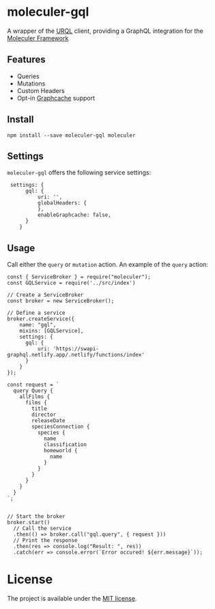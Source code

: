 # moleculer-gql

A wrapper of the [URQL](https://formidable.com/open-source/urql/) client, providing a GraphQL integration for the [Moleculer Framework](https://moleculer.services/)

## Features
- Queries
- Mutations
- Custom Headers
- Opt-in [Graphcache](https://formidable.com/open-source/urql/docs/graphcache/) support

## Install
```
npm install --save moleculer-gql moleculer
```

## Settings
`moleculer-gql` offers the following service settings:
```
 settings: {
      gql: {
          uri: '',
          globalHeaders: {
          },
          enableGraphcache: false,
      }
    }
```

## Usage
Call either the `query` or `mutation` action.  An example of the `query` action:
```
const { ServiceBroker } = require("moleculer");
const GQLService = require('../src/index')

// Create a ServiceBroker
const broker = new ServiceBroker();

// Define a service
broker.createService({
    name: "gql",
    mixins: [GQLService],
    settings: {
      gql: {
          uri: 'https://swapi-graphql.netlify.app/.netlify/functions/index'
      }
    }
});

const request = `
  query Query {
    allFilms {
      films {
        title
        director
        releaseDate
        speciesConnection {
          species {
            name
            classification
            homeworld {
              name
            }
          }
        }
      }
    }
  }
`;


// Start the broker
broker.start()
  // Call the service
  .then(() => broker.call("gql.query", { request }))
  // Print the response
  .then(res => console.log("Result: ", res))
  .catch(err => console.error(`Error occured! ${err.message}`));
```

# License
The project is available under the [MIT license](https://tldrlegal.com/license/mit-license).